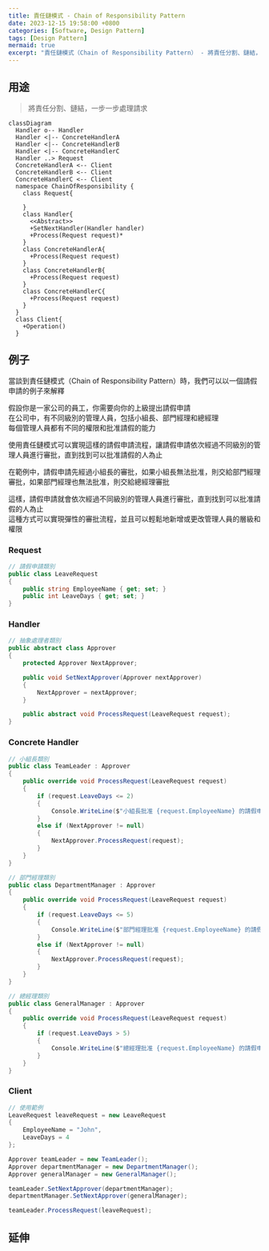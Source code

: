 ```yaml
---
title: 責任鏈模式 - Chain of Responsibility Pattern
date: 2023-12-15 19:58:00 +0800
categories: [Software, Design Pattern]
tags: [Design Pattern] 
mermaid: true
excerpt: "責任鏈模式（Chain of Responsibility Pattern） - 將責任分割、鏈結，一步一步處理請求"
---
```


## 用途

> 將責任分割、鏈結，一步一步處理請求

```mermaid
classDiagram
  Handler o-- Handler
  Handler <|-- ConcreteHandlerA
  Handler <|-- ConcreteHandlerB
  Handler <|-- ConcreteHandlerC
  Handler ..> Request
  ConcreteHandlerA <-- Client
  ConcreteHandlerB <-- Client
  ConcreteHandlerC <-- Client
  namespace ChainOfResponsibility {
    class Request{

    }
    class Handler{
      <<Abstract>>
      +SetNextHandler(Handler handler)
      +Process(Request request)*
    }
    class ConcreteHandlerA{
      +Process(Request request)
    }
    class ConcreteHandlerB{
      +Process(Request request)
    }
    class ConcreteHandlerC{
      +Process(Request request)
    }
  }
  class Client{
    +Operation()
  }
```

## 例子

當談到責任鏈模式（Chain of Responsibility Pattern）時，我們可以以一個請假申請的例子來解釋<br>

假設你是一家公司的員工，你需要向你的上級提出請假申請<br>
在公司中，有不同級別的管理人員，包括小組長、部門經理和總經理<br>
每個管理人員都有不同的權限和批准請假的能力<br>

使用責任鏈模式可以實現這樣的請假申請流程，讓請假申請依次經過不同級別的管理人員進行審批，直到找到可以批准請假的人為止<br>

在範例中，請假申請先經過小組長的審批，如果小組長無法批准，則交給部門經理審批，如果部門經理也無法批准，則交給總經理審批<br>

這樣，請假申請就會依次經過不同級別的管理人員進行審批，直到找到可以批准請假的人為止<br>
這種方式可以實現彈性的審批流程，並且可以輕鬆地新增或更改管理人員的層級和權限<br>

### Request

```cs
// 請假申請類別
public class LeaveRequest
{
    public string EmployeeName { get; set; }
    public int LeaveDays { get; set; }
}
```

### Handler

```cs
// 抽象處理者類別
public abstract class Approver
{
    protected Approver NextApprover;

    public void SetNextApprover(Approver nextApprover)
    {
        NextApprover = nextApprover;
    }

    public abstract void ProcessRequest(LeaveRequest request);
}
```

### Concrete Handler

```cs
// 小組長類別
public class TeamLeader : Approver
{
    public override void ProcessRequest(LeaveRequest request)
    {
        if (request.LeaveDays <= 2)
        {
            Console.WriteLine($"小組長批准 {request.EmployeeName} 的請假申請");
        }
        else if (NextApprover != null)
        {
            NextApprover.ProcessRequest(request);
        }
    }
}
```

```cs
// 部門經理類別
public class DepartmentManager : Approver
{
    public override void ProcessRequest(LeaveRequest request)
    {
        if (request.LeaveDays <= 5)
        {
            Console.WriteLine($"部門經理批准 {request.EmployeeName} 的請假申請");
        }
        else if (NextApprover != null)
        {
            NextApprover.ProcessRequest(request);
        }
    }
}
```

```cs
// 總經理類別
public class GeneralManager : Approver
{
    public override void ProcessRequest(LeaveRequest request)
    {
        if (request.LeaveDays > 5)
        {
            Console.WriteLine($"總經理批准 {request.EmployeeName} 的請假申請");
        }
    }
}
```

### Client

```cs
// 使用範例
LeaveRequest leaveRequest = new LeaveRequest
{
    EmployeeName = "John",
    LeaveDays = 4
};

Approver teamLeader = new TeamLeader();
Approver departmentManager = new DepartmentManager();
Approver generalManager = new GeneralManager();

teamLeader.SetNextApprover(departmentManager);
departmentManager.SetNextApprover(generalManager);

teamLeader.ProcessRequest(leaveRequest);
```

## 延伸
